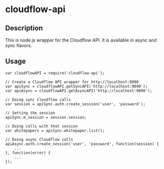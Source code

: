 # cloudflow-api

## Description

This is node.js wrapper for the Cloudflow API.  It is available in async and sync flavors.


## Usage

	var cloudflowAPI = require('cloudflow-api');

	// Create a Cloudflow API wrapper for http://localhost:9090
	var apiSync = cloudflowAPI.getSyncAPI('http://localhost:9090');
	var apiAsync = cloudflowAPI.getAsyncAPI('http://localhost:9090');

	// Doing sync Cloudflow calls
	var session = apiSync.auth.create_session('user', 'password');

	// Setting the session
	apiSync.m_session = session.session;

	// Doing calls with that session
	var whitepapers = apiSync.whitepaper.list();

	// Doing async Cloudflow calls
	apiAsync.auth.create_session('user', 'password', function(session) {
		...
	}, function(error) {
		...
	});
